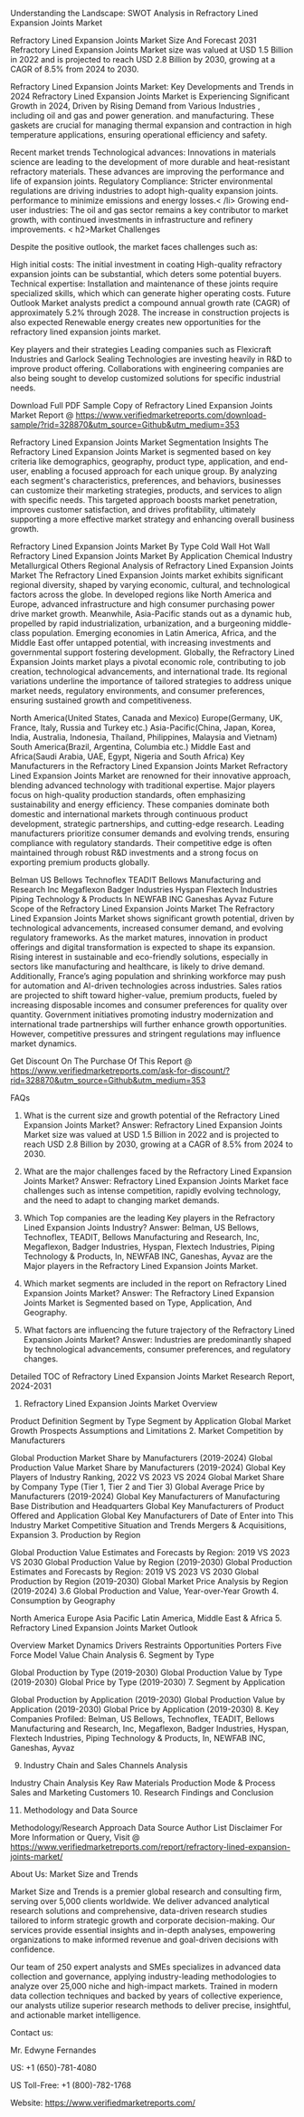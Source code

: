 Understanding the Landscape: SWOT Analysis in Refractory Lined Expansion Joints Market


Refractory Lined Expansion Joints Market Size And Forecast 2031
Refractory Lined Expansion Joints Market size was valued at USD 1.5 Billion in 2022 and is projected to reach USD 2.8 Billion by 2030, growing at a CAGR of 8.5% from 2024 to 2030.

Refractory Lined Expansion Joints Market: Key Developments and Trends in 2024
Refractory Lined Expansion Joints Market is Experiencing Significant Growth in 2024, Driven by Rising Demand from Various Industries , including oil and gas and power generation. and manufacturing. These gaskets are crucial for managing thermal expansion and contraction in high temperature applications, ensuring operational efficiency and safety.

Recent market trends
Technological advances: Innovations in materials science are leading to the development of more durable and heat-resistant refractory materials. These advances are improving the performance and life of expansion joints.
Regulatory Compliance: Stricter environmental regulations are driving industries to adopt high-quality expansion joints. performance to minimize emissions and energy losses.< /li>
Growing end-user industries: The oil and gas sector remains a key contributor to market growth, with continued investments in infrastructure and refinery improvements.
< h2>Market Challenges

Despite the positive outlook, the market faces challenges such as:

High initial costs: The initial investment in coating High-quality refractory expansion joints can be substantial, which deters some potential buyers.
Technical expertise: Installation and maintenance of these joints require specialized skills, which which can generate higher operating costs.
Future Outlook
Market analysts predict a compound annual growth rate (CAGR) of approximately 5.2% through 2028. The increase in construction projects is also expected Renewable energy creates new opportunities for the refractory lined expansion joints market.

Key players and their strategies
Leading companies such as Flexicraft Industries and Garlock Sealing Technologies are investing heavily in R&D to improve product offering. Collaborations with engineering companies are also being sought to develop customized solutions for specific industrial needs.

Download Full PDF Sample Copy of Refractory Lined Expansion Joints Market Report @ https://www.verifiedmarketreports.com/download-sample/?rid=328870&utm_source=Github&utm_medium=353

Refractory Lined Expansion Joints Market Segmentation Insights
The Refractory Lined Expansion Joints Market is segmented based on key criteria like demographics, geography, product type, application, and end-user, enabling a focused approach for each unique group. By analyzing each segment's characteristics, preferences, and behaviors, businesses can customize their marketing strategies, products, and services to align with specific needs. This targeted approach boosts market penetration, improves customer satisfaction, and drives profitability, ultimately supporting a more effective market strategy and enhancing overall business growth.

Refractory Lined Expansion Joints Market By Type
Cold Wall
Hot Wall
Refractory Lined Expansion Joints Market By Application
Chemical Industry
Metallurgical
Others
Regional Analysis of Refractory Lined Expansion Joints Market
The Refractory Lined Expansion Joints market exhibits significant regional diversity, shaped by varying economic, cultural, and technological factors across the globe. In developed regions like North America and Europe, advanced infrastructure and high consumer purchasing power drive market growth. Meanwhile, Asia-Pacific stands out as a dynamic hub, propelled by rapid industrialization, urbanization, and a burgeoning middle-class population. Emerging economies in Latin America, Africa, and the Middle East offer untapped potential, with increasing investments and governmental support fostering development. Globally, the Refractory Lined Expansion Joints market plays a pivotal economic role, contributing to job creation, technological advancements, and international trade. Its regional variations underline the importance of tailored strategies to address unique market needs, regulatory environments, and consumer preferences, ensuring sustained growth and competitiveness.

North America(United States, Canada and Mexico)
Europe(Germany, UK, France, Italy, Russia and Turkey etc.)
Asia-Pacific(China, Japan, Korea, India, Australia, Indonesia, Thailand, Philippines, Malaysia and Vietnam)
South America(Brazil, Argentina, Columbia etc.)
Middle East and Africa(Saudi Arabia, UAE, Egypt, Nigeria and South Africa)
Key Manufacturers in the Refractory Lined Expansion Joints Market
Refractory Lined Expansion Joints Market are renowned for their innovative approach, blending advanced technology with traditional expertise. Major players focus on high-quality production standards, often emphasizing sustainability and energy efficiency. These companies dominate both domestic and international markets through continuous product development, strategic partnerships, and cutting-edge research. Leading manufacturers prioritize consumer demands and evolving trends, ensuring compliance with regulatory standards. Their competitive edge is often maintained through robust R&D investments and a strong focus on exporting premium products globally.

Belman
US Bellows
Technoflex
TEADIT
Bellows Manufacturing and Research
Inc
Megaflexon
Badger Industries
Hyspan
Flextech Industries
Piping Technology & Products
In
NEWFAB INC
Ganeshas
Ayvaz
Future Scope of the Refractory Lined Expansion Joints Market
The Refractory Lined Expansion Joints Market shows significant growth potential, driven by technological advancements, increased consumer demand, and evolving regulatory frameworks. As the market matures, innovation in product offerings and digital transformation is expected to shape its expansion. Rising interest in sustainable and eco-friendly solutions, especially in sectors like manufacturing and healthcare, is likely to drive demand. Additionally, France’s aging population and shrinking workforce may push for automation and AI-driven technologies across industries. Sales ratios are projected to shift toward higher-value, premium products, fueled by increasing disposable incomes and consumer preferences for quality over quantity. Government initiatives promoting industry modernization and international trade partnerships will further enhance growth opportunities. However, competitive pressures and stringent regulations may influence market dynamics.

Get Discount On The Purchase Of This Report @ https://www.verifiedmarketreports.com/ask-for-discount/?rid=328870&utm_source=Github&utm_medium=353

FAQs
1. What is the current size and growth potential of the Refractory Lined Expansion Joints Market?
Answer: Refractory Lined Expansion Joints Market size was valued at USD 1.5 Billion in 2022 and is projected to reach USD 2.8 Billion by 2030, growing at a CAGR of 8.5% from 2024 to 2030.

2. What are the major challenges faced by the Refractory Lined Expansion Joints Market?
Answer: Refractory Lined Expansion Joints Market face challenges such as intense competition, rapidly evolving technology, and the need to adapt to changing market demands.

3. Which Top companies are the leading Key players in the Refractory Lined Expansion Joints Industry?
Answer: Belman, US Bellows, Technoflex, TEADIT, Bellows Manufacturing and Research, Inc, Megaflexon, Badger Industries, Hyspan, Flextech Industries, Piping Technology & Products, In, NEWFAB INC, Ganeshas, Ayvaz are the Major players in the Refractory Lined Expansion Joints Market.

4. Which market segments are included in the report on Refractory Lined Expansion Joints Market?
Answer: The Refractory Lined Expansion Joints Market is Segmented based on Type, Application, And Geography.

5. What factors are influencing the future trajectory of the Refractory Lined Expansion Joints Market?
Answer: Industries are predominantly shaped by technological advancements, consumer preferences, and regulatory changes.

Detailed TOC of Refractory Lined Expansion Joints Market Research Report, 2024-2031
1. Refractory Lined Expansion Joints Market Overview

Product Definition
Segment by Type
Segment by Application
Global Market Growth Prospects
Assumptions and Limitations
2. Market Competition by Manufacturers

Global Production Market Share by Manufacturers (2019-2024)
Global Production Value Market Share by Manufacturers (2019-2024)
Global Key Players of Industry Ranking, 2022 VS 2023 VS 2024
Global Market Share by Company Type (Tier 1, Tier 2 and Tier 3)
Global Average Price by Manufacturers (2019-2024)
Global Key Manufacturers of Manufacturing Base Distribution and Headquarters
Global Key Manufacturers of Product Offered and Application
Global Key Manufacturers of Date of Enter into This Industry
Market Competitive Situation and Trends
Mergers & Acquisitions, Expansion
3. Production by Region

Global Production Value Estimates and Forecasts by Region: 2019 VS 2023 VS 2030
Global Production Value by Region (2019-2030)
Global Production Estimates and Forecasts by Region: 2019 VS 2023 VS 2030
Global Production by Region (2019-2030)
Global Market Price Analysis by Region (2019-2024) 3.6 Global Production and Value, Year-over-Year Growth
4. Consumption by Geography

North America
Europe
Asia Pacific
Latin America, Middle East & Africa
5. Refractory Lined Expansion Joints Market Outlook

Overview
Market Dynamics
Drivers
Restraints
Opportunities
Porters Five Force Model
Value Chain Analysis 
6. Segment by Type

Global Production by Type (2019-2030)
Global Production Value by Type (2019-2030)
Global Price by Type (2019-2030)
7. Segment by Application

Global Production by Application (2019-2030)
Global Production Value by Application (2019-2030)
Global Price by Application (2019-2030)
8. Key Companies Profiled: Belman, US Bellows, Technoflex, TEADIT, Bellows Manufacturing and Research, Inc, Megaflexon, Badger Industries, Hyspan, Flextech Industries, Piping Technology & Products, In, NEWFAB INC, Ganeshas, Ayvaz

9. Industry Chain and Sales Channels Analysis

Industry Chain Analysis
Key Raw Materials
Production Mode & Process
Sales and Marketing
Customers
10. Research Findings and Conclusion

11. Methodology and Data Source

Methodology/Research Approach
Data Source
Author List
Disclaimer
For More Information or Query, Visit @ https://www.verifiedmarketreports.com/report/refractory-lined-expansion-joints-market/

About Us: Market Size and Trends

Market Size and Trends is a premier global research and consulting firm, serving over 5,000 clients worldwide. We deliver advanced analytical research solutions and comprehensive, data-driven research studies tailored to inform strategic growth and corporate decision-making. Our services provide essential insights and in-depth analyses, empowering organizations to make informed revenue and goal-driven decisions with confidence.

Our team of 250 expert analysts and SMEs specializes in advanced data collection and governance, applying industry-leading methodologies to analyze over 25,000 niche and high-impact markets. Trained in modern data collection techniques and backed by years of collective experience, our analysts utilize superior research methods to deliver precise, insightful, and actionable market intelligence.

Contact us:

Mr. Edwyne Fernandes

US: +1 (650)-781-4080

US Toll-Free: +1 (800)-782-1768

Website: https://www.verifiedmarketreports.com/
